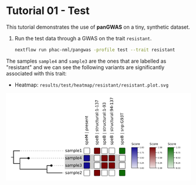 # Tutorial 01 - Test

This tutorial demonstrates the use of **panGWAS** on a tiny, synthetic dataset.

1. Run the test data through a GWAS on the trait `resistant`.

    ```bash
    nextflow run phac-nml/pangwas -profile test --trait resistant
    ```

The samples `sample4` and `sample3` are the ones that are labelled as "resistant" and we can see the following variants are significantly associated with this trait:

- Heatmap: `results/test/heatmap/resistant/resistant.plot.svg`

![](../images/test_resistant_heatmap.png)
